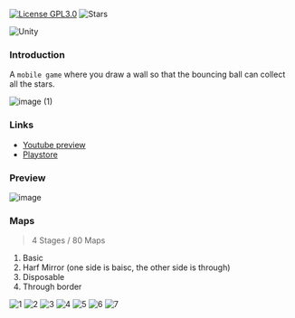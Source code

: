 [![License GPL3.0](https://img.shields.io/github/license/krtk-dev/ddiyong?style=plat)](LICENSE)
![Stars](https://img.shields.io/github/stars/krtk-dev/ddiyong?style=social)

![Unity](https://img.shields.io/badge/Unity-222?style=for-the-badge&logo=Unity&logoColor=#000000)

### Introduction

A `mobile game` where you draw a wall so that the bouncing ball can collect all the stars.

![image (1)](https://github.com/krtk-dev/ddiyong/assets/48207131/74308590-ba9d-4e41-9c0b-4a59e247de56)

### Links

- [Youtube preview](https://youtu.be/xKki2Jq1lqc)
- [Playstore](https://play.google.com/store/apps/details?id=com.Korean.Thinker)


### Preview

![image](https://github.com/krtk-dev/ddiyong/assets/48207131/8dcd4fa4-a496-4f89-8de0-4db6838c4675)


### Maps
> 4 Stages / 80 Maps
1. Basic
2. Harf Mirror (one side is baisc, the other side is through)
3. Disposable
4. Through border

![1](https://github.com/user-attachments/assets/89536752-0d14-4415-993e-e800f90ef026)
![2](https://github.com/user-attachments/assets/c916bd30-26f0-4e80-ad70-10b550f4b9ac)
![3](https://github.com/user-attachments/assets/0706e7d4-f1c6-46b1-bd23-4cd6cc5c08ec)
![4](https://github.com/user-attachments/assets/06c19bfa-0106-43eb-bcf1-68c3873a2537)
![5](https://github.com/user-attachments/assets/17c70765-3117-4925-b36a-d743d06dd05f)
![6](https://github.com/user-attachments/assets/d7fc682f-7b18-4df4-8dcc-d5f4e44ef358)
![7](https://github.com/user-attachments/assets/1224264d-5932-45c8-9232-b9a1098699fe)
